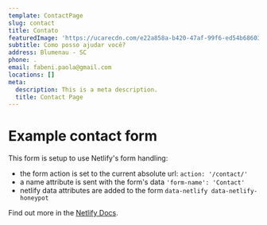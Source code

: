 ```yaml
---
template: ContactPage
slug: contact
title: Contato
featuredImage: 'https://ucarecdn.com/e22a858a-b420-47af-99f6-ed54b6860333/'
subtitle: Como posso ajudar você?
address: Blumenau - SC
phone: .
email: fabeni.paola@gmail.com
locations: []
meta:
  description: This is a meta description.
  title: Contact Page
---
```


# Example contact form

This form is setup to use Netlify's form handling:

- the form action is set to the current absolute url: `action: '/contact/'`
- a name attribute is sent with the form's data `'form-name': 'Contact'`
- netlify data attributes are added to the form `data-netlify data-netlify-honeypot`

Find out more in the [Netlify Docs](https://www.netlify.com/docs/form-handling/).
